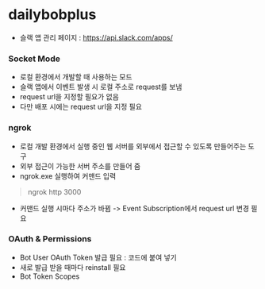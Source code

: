 # dailybobplus

- 슬랙 앱 관리 페이지 : https://api.slack.com/apps/

### Socket Mode
- 로컬 환경에서 개발할 때 사용하는 모드
- 슬랙 앱에서 이벤트 발생 시 로컬 주소로 request를 보냄
- request url을 지정할 필요가 없음
- 다만 배포 시에는 request url을 지정 필요

### ngrok
- 로컬 개발 환경에서 실행 중인 웹 서버를 외부에서 접근할 수 있도록 만들어주는 도구
- 외부 접근이 가능한 서버 주소를 만들어 줌
- ngrok.exe 실행하여 커맨드 입력
> ngrok http 3000
- 커맨드 실행 시마다 주소가 바뀜 -> Event Subscription에서 request url 변경 필요

### OAuth & Permissions
- Bot User OAuth Token 발급 필요 : 코드에 붙여 넣기
- 새로 발급 받을 때마다 reinstall 필요
- Bot Token Scopes
